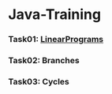 # Java-Training
### Task01: [LinearPrograms](https://github.com/Tsarionok/Java-Training/tree/master/Task01_LinearPrograms)
### Task02: Branches
### Task03: Cycles

